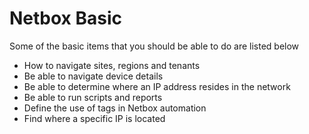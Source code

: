 # Netbox Basic

Some of the basic items that you should be able to do are listed below

- How to navigate sites, regions and tenants
- Be able to navigate device details
- Be able to determine where an IP address resides in the network
- Be able to run scripts and reports
- Define the use of tags in Netbox automation
- Find where a specific IP is located
  
